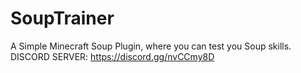 # SoupTrainer
A Simple Minecraft Soup Plugin, where you can test you Soup skills. DISCORD SERVER: https://discord.gg/nvCCmy8D
